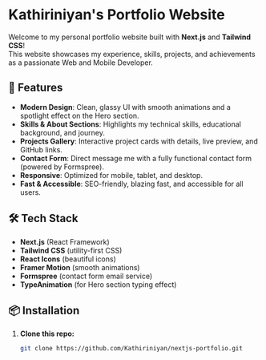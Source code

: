# Kathiriniyan's Portfolio Website

Welcome to my personal portfolio website built with **Next.js** and **Tailwind CSS**!  
This website showcases my experience, skills, projects, and achievements as a passionate Web and Mobile Developer.

## 🚀 Features

- **Modern Design**: Clean, glassy UI with smooth animations and a spotlight effect on the Hero section.
- **Skills & About Sections**: Highlights my technical skills, educational background, and journey.
- **Projects Gallery**: Interactive project cards with details, live preview, and GitHub links.
- **Contact Form**: Direct message me with a fully functional contact form (powered by Formspree).
- **Responsive**: Optimized for mobile, tablet, and desktop.
- **Fast & Accessible**: SEO-friendly, blazing fast, and accessible for all users.

## 🛠️ Tech Stack

- **Next.js** (React Framework)
- **Tailwind CSS** (utility-first CSS)
- **React Icons** (beautiful icons)
- **Framer Motion** (smooth animations)
- **Formspree** (contact form email service)
- **TypeAnimation** (for Hero section typing effect)

## 📦 Installation

1. **Clone this repo:**
   ```bash
   git clone https://github.com/Kathiriniyan/nextjs-portfolio.git

